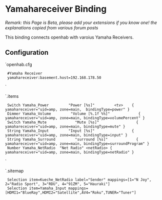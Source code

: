 # Yamahareceiver Binding

_Remark: this Page is Beta, please add your extensions if you know one!
the explanations copied from various forum posts_

This binding connects openhab with varoius Yamaha Receivers.

## Configuration

`openhab.cfg

     #Yamaha Receiver 
     yamahareceiver:basement.host=192.168.178.50
`

`.items

     Switch Yamaha_Power         "Power [%s]"         <tv>    { yamahareceiver="uid=amp, zone=main,  bindingType=power" }
     Dimmer Yamaha_Volume         "Volume [%.1f %%]"             { yamahareceiver="uid=amp, zone=main, bindingType=volumePercent" }
     Switch Yamaha_Mute             "Mute [%s]"                 { yamahareceiver="uid=amp, zone=main, bindingType=mute" }
     String Yamaha_Input         "Input [%s]"                 { yamahareceiver="uid=amp, zone=main, bindingType=input" } 
     String Yamaha_Surround         "surround [%s]"             { yamahareceiver="uid=amp, zone=main, bindingType=surroundProgram" } 
     Number Yamaha_NetRadio  "Net Radio" <netRadio> { yamahareceiver="uid=amp, zone=main, bindingType=netRadio" }
`

`.sitemap

     Selection item=Kueche_NetRadio label="Sender" mappings=[1="N Joy", 2="Radio Sport", 3="RDU", 4="91ZM", 5="Hauraki"]
     Selection item=Yamaha_Input mappings=[HDMI1="BlueRay",HDMI2="Satellite",AV4="Roku",TUNER="Tuner"]